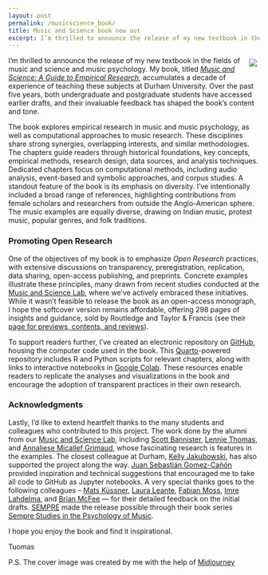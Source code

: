 ```yaml
---
layout: post
permalink: /musicscience_book/
title: Music and Science book now out
excerpt: I’m thrilled to announce the release of my new textbook in the fields of music and science and music psychology. My book, titled Music and Science: A Guide to Empirical Research, accumulates a decade of experience of teaching these subjects at Durham University. Over the past five years, both undergraduate and postgraduate students have accessed earlier drafts, and their invaluable feedback has shaped the book’s content and tone.
---
```


<style>
 .wrap {
   float: right; 
   margin: 5px;
  }
</style>


<div class="wrap">
    <img src="https://tuomaseerola.github.io/emr/images/music_and_science_cover_sm.png"/>
</div>


I’m thrilled to announce the release of my new textbook in the fields of music and science and music psychology. My book, titled [_Music and Science: A Guide to Empirical Research_](https://doi.org/10.4324/9781003293804), accumulates a decade of experience of teaching these subjects at Durham University. Over the past five years, both undergraduate and postgraduate students have accessed earlier drafts, and their invaluable feedback has shaped the book’s content and tone.

The book explores empirical research in music and music psychology, as well as computational approaches to music research. These disciplines share strong synergies, overlapping interests, and similar methodologies. The chapters guide readers through historical foundations, key concepts, empirical methods, research design, data sources, and analysis techniques. Dedicated chapters focus on computational methods, including audio analysis, event-based and symbolic approaches, and corpus studies. A standout feature of the book is its emphasis on diversity. I’ve intentionally included a broad range of references, highlighting contributions from female scholars and researchers from outside the Anglo-American sphere. The music examples are equally diverse, drawing on Indian music, protest music, popular genres, and folk traditions.

### Promoting Open Research

One of the objectives of my book is to emphasize _Open Research_ practices, with extensive discussions on transparency, preregistration, replication, data sharing, open-access publishing, and preprints. Concrete examples illustrate these principles, many drawn from recent studies conducted at the [Music and Science Lab](https://musicscience.net), where we’ve actively embraced these initiatives. While it wasn’t feasible to release the book as an open-access monograph, I hope the softcover version remains affordable, offering 298 pages of insights and guidance, sold by Routledge and Taylor & Francis (see their [page for previews, contents, and reviews](https://www.taylorfrancis.com/books/mono/10.4324/9781003293804/music-science-tuomas-eerola)).

To support readers further, I’ve created an electronic repository on [GitHub](https://tuomaseerola.github.io/emr/), housing the computer code used in the book. This [Quarto](https://quarto.org/)-powered repository includes R and Python scripts for relevant chapters, along with links to interactive notebooks in [Google Colab](https://colab.research.google.com). These resources enable readers to replicate the analyses and visualizations in the book and encourage the adoption of transparent practices in their own research. 

### Acknowledgments

Lastly, I’d like to extend heartfelt thanks to the many students and colleagues who contributed to this project. The work done by the alumni from our [Music and Science Lab](https://musicscience.net), including [Scott Bannister](https://ahc.leeds.ac.uk/music/staff/3358/dr-scott-bannister), [Lennie Thomas](https://www.aubg.edu/professors/lennie-thomas/), and [Annaliese Micallef Grimaud](https://www.linkedin.com/in/annaliesemg/), whose fascinating research is features in the examples. The closest colleague at Durham, [Kelly Jakubowski](https://www.durham.ac.uk/staff/kelly-jakubowski/), has also supported the project along the way. [Juan Sebastián Gomez-Cañón](https://juansgomez87.github.io)  provided inspiration and technical suggestions that encouraged me to take all code to GitHub as Jupyter notebooks. A very special thanks goes to the following colleagues – [Mats Küssner](https://www.musikundmedien.hu-berlin.de/de/musikwissenschaft/trans/mitarbeiter_soz/Dr.%20Mats%20Kuessner), [Laura Leante](https://www.durham.ac.uk/staff/laura-leante/), [Fabian Moss](https://fabian-moss.de), [Imre Lahdelma](https://www.durham.ac.uk/staff/imre-d-lahdelma/), and [Brian McFee](https://brianmcfee.net) — for their detailed feedback on the initial drafts. [SEMPRE](https://www.sempre.org.uk/) made the release possible through their book series [Sempre Studies in the Psychology of Music](https://www.sempre.org.uk/about/5-routledge-sempre-book-series).

I hope you enjoy the book and find it inspirational.

Tuomas

P.S. The cover image was created by me with the help of [Midjourney](https://www.midjourney.com/home)